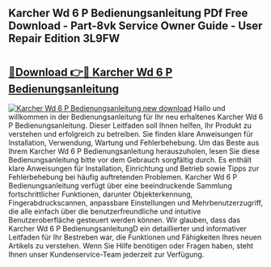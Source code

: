 ## Karcher Wd 6 P Bedienungsanleitung PDf Free Download - Part-8vk Service Owner Guide - User Repair Edition 3L9FW

# <h2><a href="http://df4bo1.blite.top/?on=Karcher+Wd+6+P+Bedienungsanleitung">🔗Download 👉🔴 Karcher Wd 6 P Bedienungsanleitung</a></h2>

[![Karcher Wd 6 P Bedienungsanleitung new download](https://i.imgur.com/lujVjoI.png)](http://df4bo1.blite.top/?on=Karcher+Wd+6+P+Bedienungsanleitung)
Hallo und willkommen in der Bedienungsanleitung für Ihr neu erhaltenes Karcher Wd 6 P Bedienungsanleitung. Dieser Leitfaden soll Ihnen helfen, Ihr Produkt zu verstehen und erfolgreich zu betreiben. Sie finden klare Anweisungen für Installation, Verwendung, Wartung und Fehlerbehebung. Um das Beste aus Ihrem Karcher Wd 6 P Bedienungsanleitung herauszuholen, lesen Sie diese Bedienungsanleitung bitte vor dem Gebrauch sorgfältig durch. Es enthält klare Anweisungen für Installation, Einrichtung und Betrieb sowie Tipps zur Fehlerbehebung bei häufig auftretenden Problemen. Karcher Wd 6 P Bedienungsanleitung verfügt über eine beeindruckende Sammlung fortschrittlicher Funktionen, darunter Objekterkennung, Fingerabdruckscannen, anpassbare Einstellungen und Mehrbenutzerzugriff, die alle einfach über die benutzerfreundliche und intuitive Benutzeroberfläche gesteuert werden können. Wir glauben, dass das Karcher Wd 6 P BedienungsanleitungD ein detaillierter und informativer Leitfaden für Ihr Bestreben war, die Funktionen und Fähigkeiten Ihres neuen Artikels zu verstehen. Wenn Sie Hilfe benötigen oder Fragen haben, steht Ihnen unser Kundenservice-Team jederzeit zur Verfügung.
